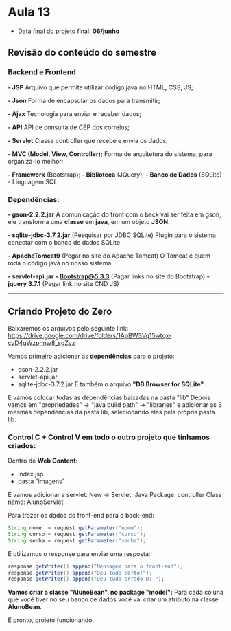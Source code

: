 # Aula 13
- Data final do projeto final:  **06/junho**

## Revisão do conteúdo do semestre

### Backend e Frontend
**- JSP**
Arquivo que permite utilizar código java no HTML, CSS, JS;

**- Json**
Forma de encapsular os dados para transmitir;

**- Ajax**
Tecnología para enviar e receber dados;

**- API**
API de consulta de CEP dos correios;

**- Servlet**
Classe controller que recebe e envia os dados;

**- MVC (Model, View, Controller);**
Forma de arquitetura do sistema, para organizá-lo melhor;

**- Framework** (Bootstrap);
**- Biblioteca** (JQuery);
**- Banco de Dados** (SQLite) - Linguagem SQL.

### Dependências:
**- gson-2.2.2.jar**
A comunicação do front com o back vai ser feita em gson, ele transforma uma **classe** em **java**, em um objeto **JSON.**

**- sqlite-jdbc-3.7.2.jar** (Pesquisar por JDBC SQLite)
Plugin para o sistema conectar com o banco de dados SQLite

**- ApacheTomcat9** (Pegar no site do Apache Tomcat)
O Tomcat é quem roda o código java no nosso sistema.

**- servlet-api.jar**
**- Bootstrap@5.3.3** (Pagar links no site do Bootstrap)
**- jquery 3.7.1** (Pegar link no site CND JS)

---

## Criando Projeto do Zero
Baixaremos os arquivos pelo seguinte link:
https://drive.google.com/drive/folders/1ApBW3Vq15wtqx-cyD4gWzpnnw8_sgZyz

Vamos primeiro adicionar as **dependências** para o projeto:
- gson-2.2.2.jar
- servlet-api.jar
- sqlite-jdbc-3.7.2.jar
E também o arquivo **"DB Browser for SQLite"**

E vamos colocar todas as dependências baixadas na pasta "lib"
Depois vamos em "propriedades" -> "java build path" -> "libraries" e adicionar as 3 mesmas dependências da pasta lib, selecionando elas pela própria pasta lib.


### Control C + Control V em todo o outro projeto que tínhamos criados:
Dentro de **Web Content:**
- index.jsp
- pasta "imagens"

E vamos adicionar a servlet:
New -> Servlet.
Java Package: controller
Class name: AlunoServlet

Para trazer os dados do front-end para o back-end:
```java
String nome  = request.getParameter("nome");
String curso = request.getParameter("curso");
String senha = request.getParameter("senha");
```

E utilizamos o response para enviar uma resposta:
```java
response.getWriter().append("Mensagem para o front-end");
response.getWriter().append("Deu tudo certo!");
response.getWriter().append("Deu tudo errado D: ");
```

**Vamos criar a classe "AlunoBean", no package "model":**
Para cada coluna que você tiver no seu banco de dados você vai criar um atributo na classe **AlunoBean**.

E pronto, projeto funcionando.